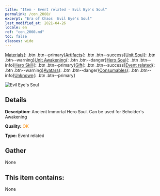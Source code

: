 ```yaml
---
title: "Item - Event related - Evil Eye's Soul"
permalink: /con_2060/
excerpt: "Era of Chaos  Evil Eye's Soul"
last_modified_at: 2021-04-26
locale: en
ref: "con_2060.md"
toc: false
classes: wide
---
```

 [Materials](/Items/){: .btn .btn--primary}[Artifacts](/Items/Artifacts/){: .btn .btn--success}[Unit Soul](/Items/UnitSoul/){: .btn .btn--warning}[Unit Awakening](/Items/UnitAwakening/){: .btn .btn--danger}[Hero Soul](/Items/HeroSoul/){: .btn .btn--info}[Hero Skill](/Items/HeroSkill/){: .btn .btn--primary}[Gift](/Items/Gift/){: .btn .btn--success}[Event related](/Items/Events/){: .btn .btn--warning}[Avatars](/Items/Avatars/){: .btn .btn--danger}[Consumables](/Items/Consumables/){: .btn .btn--info}[Unknown](/Items/Unknown/){: .btn .btn--primary}

 ![Evil Eye's Soul](/images/t/juexing_703.png)

## Details
 **Description:** Ancient Immortal Hero Soul. Can be used for Beholder's Awakening

 **Quality:** <span style="color: #FF8C00">OK</span>

 **Type:** Event related

## Gather

  None

## This item contains:

  None

